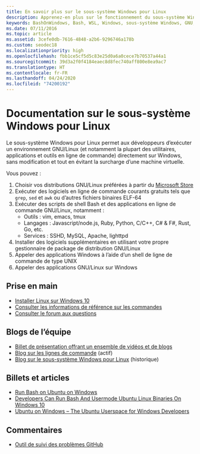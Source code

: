 ```yaml
---
title: En savoir plus sur le sous-système Windows pour Linux
description: Apprenez-en plus sur le fonctionnement du sous-système Windows pour Linux.
keywords: BashOnWindows, Bash, WSL, Windows, sous-système Windows, GNU, Linux
ms.date: 07/11/2016
ms.topic: article
ms.assetid: 3cefe0db-7616-4848-a2b6-9296746a178b
ms.custom: seodec18
ms.localizationpriority: high
ms.openlocfilehash: fbb1ce5cf5d5c83e25d0a6a0cece7b70537a44a1
ms.sourcegitcommit: 39d3a2f0f4184eaec8d8fec740aff800e8ea9ac7
ms.translationtype: HT
ms.contentlocale: fr-FR
ms.lasthandoff: 04/24/2020
ms.locfileid: "74200192"
---
```

# <a name="windows-subsystem-for-linux-documentation"></a>Documentation sur le sous-système Windows pour Linux

Le sous-système Windows pour Linux permet aux développeurs d’exécuter un environnement GNU/Linux (et notamment la plupart des utilitaires, applications et outils en ligne de commande) directement sur Windows, sans modification et tout en évitant la surcharge d’une machine virtuelle.  

Vous pouvez :

1. Choisir vos distributions GNU/Linux préférées à partir du [Microsoft Store](https://aka.ms/wslstore)
1. Exécuter des logiciels en ligne de commande courants gratuits tels que `grep`, `sed` et `awk` ou d’autres fichiers binaires ELF-64 
1. Exécuter des scripts de shell Bash et des applications en ligne de commande GNU/Linux, notamment :  
    * Outils : vim, emacs, tmux
    * Langages : Javascript/node.js, Ruby, Python, C/C++, C# & F#, Rust, Go, etc.
    * Services : SSHD, MySQL, Apache, lighttpd
1. Installer des logiciels supplémentaires en utilisant votre propre gestionnaire de package de distribution GNU/Linux
1. Appeler des applications Windows à l’aide d’un shell de ligne de commande de type UNIX
1. Appeler des applications GNU/Linux sur Windows

## <a name="getting-started"></a>Prise en main

* [Installer Linux sur Windows 10](install-win10.md)
* [Consulter les informations de référence sur les commandes](reference.md)
* [Consulter le forum aux questions](faq.md)

## <a name="team-blogs"></a>Blogs de l’équipe
*  [Billet de présentation offrant un ensemble de vidéos et de blogs](https://blogs.msdn.microsoft.com/commandline/learn-about-windows-console-and-windows-subsystem-for-linux-wsl/)
* [Blog sur les lignes de commande](https://blogs.msdn.microsoft.com/commandline/) (actif)
* [Blog sur le sous-système Windows pour Linux](https://blogs.msdn.microsoft.com/wsl/) (historique)

## <a name="posts--articles"></a>Billets et articles
* [Run Bash on Ubuntu on Windows](https://blogs.windows.com/buildingapps/2016/03/30/run-bash-on-ubuntu-on-windows/)
* [Developers Can Run Bash And Usermode Ubuntu Linux Binaries On Windows 10](https://www.hanselman.com/blog/DevelopersCanRunBashShellAndUsermodeUbuntuLinuxBinariesOnWindows10.aspx)
* [Ubuntu on Windows – The Ubuntu Userspace for Windows Developers](https://insights.ubuntu.com/2016/03/30/ubuntu-on-windows-the-ubuntu-userspace-for-windows-developers/) 

## <a name="provide-feedback"></a>Commentaires
* [Outil de suivi des problèmes GitHub](https://github.com/Microsoft/BashOnWindows/issues)

